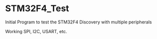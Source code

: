 STM32F4_Test
============

Initial Program to test the STM32F4 Discovery with multiple peripherals

Working SPI, I2C, USART, etc.
